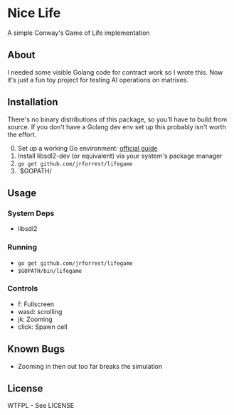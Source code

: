 # Nice Life

A simple Conway's Game of Life implementation

## About

I needed some visible Golang code for contract work so I wrote this.  Now
it's just a fun toy project for testing AI operations on matrixes.

## Installation

There's no binary distributions of this package, so you'll have to build 
from source.  If you don't have a Golang dev env set up this probably isn't
worth the effort.

0. Set up a working Go environment: [official guide](https://golang.org/doc/code.html)
0. Install libsdl2-dev (or equivalent) via your system's package manager
0. `go get github.com/jrforrest/lifegame`
0. `$GOPATH/

## Usage

### System Deps

- libsdl2

### Running

- `go get github.com/jrforrest/lifegame`
- `$GOPATH/bin/lifegame`

### Controls

- f: Fullscreen
- wasd: scrolling
- jk: Zooming
- click: Spawn cell

## Known Bugs

- Zooming in then out too far breaks the simulation

## License

WTFPL - See LICENSE

